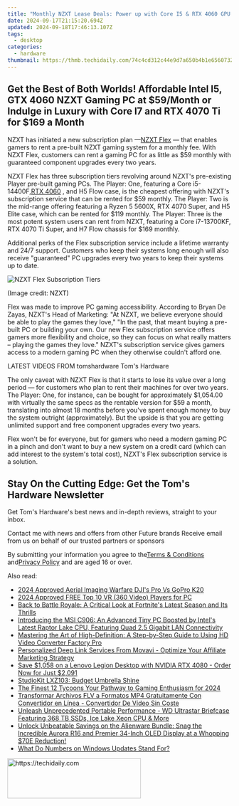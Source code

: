 ```yaml
---
title: "Monthly NZXT Lease Deals: Power up with Core I5 & RTX 4060 GPU Gaming PC at Just $59 or Go Bigger with Core I7 and RTX Er 4070 Ti for a Premium Package at $169!"
date: 2024-09-17T21:15:20.694Z
updated: 2024-09-18T17:46:13.107Z
tags:
  - desktop
categories:
  - hardware
thumbnail: https://thmb.techidaily.com/74c4cd312c44e9d7a650b4b1e65607327faaab90ddae10542e8aa119bd17d4c0.jpg
---
```


## Get the Best of Both Worlds! Affordable Intel I5, GTX 4060 NZXT Gaming PC at $59/Month or Indulge in Luxury with Core I7 and RTX 4070 Ti for $169 a Month

NZXT has initiated a new subscription plan —[NZXT Flex](https://shareasale.com/r.cfm?b=755373&u=4338022&m=60525&afftrack=techidaily&urllink=https%3A%2F%2Fsilver-cuisine.pxf.io%2Fnlgolx) — that enables gamers to rent a pre-built NZXT gaming system for a monthly fee. With NZXT Flex, customers can rent a gaming PC for as little as $59 monthly with guaranteed component upgrades every two years.

 NZXT Flex has three subscription tiers revolving around NZXT's pre-existing Player pre-built gaming PCs. The Player: One, featuring a Core i5-14400F,[RTX 4060](https://www.tomshardware.com/reviews/nvidia-geforce-rtx-4060-review-asus-dual) , and H5 Flow case, is the cheapest offering with NZXT's subscription service that can be rented for $59 monthly. The Player: Two is the mid-range offering featuring a Ryzen 5 5600X, RTX 4070 Super, and H5 Elite case, which can be rented for $119 monthly. The Player: Three is the most potent system users can rent from NZXT, featuring a Core i7-13700KF, RTX 4070 Ti Super, and H7 Flow chassis for $169 monthly.

 Additional perks of the Flex subscription service include a lifetime warranty and 24/7 support. Customers who keep their systems long enough will also receive "guaranteed" PC upgrades every two years to keep their systems up to date.

![NZXT Flex Subscription Tiers](https://cdn.mos.cms.futurecdn.net/xHzgMBCkYAYYHmc6iPETgK-320-80.png)

(Image credit: NZXT)

 Flex was made to improve PC gaming accessibility. According to Bryan De Zayas, NZXT's Head of Marketing: "At NZXT, we believe everyone should be able to play the games they love," "In the past, that meant buying a pre-built PC or building your own. Our new Flex subscription service offers gamers more flexibility and choice, so they can focus on what really matters – playing the games they love." NZXT's subscription service gives gamers access to a modern gaming PC when they otherwise couldn't afford one.

 LATEST VIDEOS FROM tomshardware Tom's Hardware

 The only caveat with NZXT Flex is that it starts to lose its value over a long period — for customers who plan to rent their machines for over two years. The Player: One, for instance, can be bought for approximately $1,054.00 with virtually the same specs as the rentable version for $59 a month, translating into almost 18 months before you've spent enough money to buy the system outright (approximately). But the upside is that you are getting unlimited support and free component upgrades every two years.

 Flex won't be for everyone, but for gamers who need a modern gaming PC in a pinch and don't want to buy a new system on a credit card (which can add interest to the system's total cost), NZXT's Flex subscription service is a solution.

## Stay On the Cutting Edge: Get the Tom's Hardware Newsletter

 Get Tom's Hardware's best news and in-depth reviews, straight to your inbox.

 Contact me with news and offers from other Future brands  Receive email from us on behalf of our trusted partners or sponsors

 By submitting your information you agree to the[Terms & Conditions](https://futureplc.com/terms-conditions/) and[Privacy Policy](https://futureplc.com/privacy-policy/) and are aged 16 or over.

<ins class="adsbygoogle"
     style="display:block"
     data-ad-format="autorelaxed"
     data-ad-client="ca-pub-7571918770474297"
     data-ad-slot="1223367746"></ins>

<ins class="adsbygoogle"
     style="display:block"
     data-ad-client="ca-pub-7571918770474297"
     data-ad-slot="8358498916"
     data-ad-format="auto"
     data-full-width-responsive="true"></ins>

<span class="atpl-alsoreadstyle">Also read:</span>
<div><ul>
<li><a href="https://extra-lessons.techidaily.com/2024-approved-aerial-imaging-warfare-djis-pro-vs-gopro-k20/"><u>2024 Approved Aerial Imaging Warfare DJI's Pro Vs GoPro K20</u></a></li>
<li><a href="https://some-techniques.techidaily.com/2024-approved-free-top-10-vr-360-video-players-for-pc/"><u>2024 Approved FREE Top 10 VR (360 Video) Players for PC</u></a></li>
<li><a href="https://ai-voice-clone.techidaily.com/back-to-battle-royale-a-critical-look-at-fortnites-latest-season-and-its-thrills/"><u>Back to Battle Royale: A Critical Look at Fortnite's Latest Season and Its Thrills</u></a></li>
<li><a href="https://ai-voice-clone.techidaily.com/introducing-the-msi-c906-an-advanced-tiny-pc-boosted-by-intels-latest-raptor-lake-cpu-featuring-quad-25-gigabit-lan-connectivity/"><u>Introducing the MSI C906: An Advanced Tiny PC Boosted by Intel's Latest Raptor Lake CPU, Featuring Quad 2.5 Gigabit LAN Connectivity</u></a></li>
<li><a href="https://some-knowledge.techidaily.com/mastering-the-art-of-high-definition-a-step-by-step-guide-to-using-hd-video-converter-factory-pro/"><u>Mastering the Art of High-Definition: A Step-by-Step Guide to Using HD Video Converter Factory Pro</u></a></li>
<li><a href="https://win-howtos.techidaily.com/personalized-deep-link-services-from-movavi-optimize-your-affiliate-marketing-strategy/"><u>Personalized Deep Link Services From Movavi - Optimize Your Affiliate Marketing Strategy</u></a></li>
<li><a href="https://ai-voice-clone.techidaily.com/save-1058-on-a-lenovo-legion-desktop-with-nvidia-rtx-4080-order-now-for-just-2091/"><u>Save $1,058 on a Lenovo Legion Desktop with NVIDIA RTX 4080 - Order Now for Just $2,091</u></a></li>
<li><a href="https://ai-voice-clone.techidaily.com/studiokit-lxz103-budget-umbrella-shine/"><u>StudioKit LXZ103: Budget Umbrella Shine</u></a></li>
<li><a href="https://screen-recording.techidaily.com/the-finest-12-tycoons-your-pathway-to-gaming-enthusiasm-for-2024/"><u>The Finest 12 Tycoons Your Pathway to Gaming Enthusiasm for 2024</u></a></li>
<li><a href="https://vp-tips.techidaily.com/transformar-archivos-flv-a-formatos-mp4-gratuitamente-con-convertidor-en-linea-convertidor-de-video-sin-coste/"><u>Transformar Archivos FLV a Formatos MP4 Gratuitamente Con Convertidor en Línea - Convertidor De Vídeo Sin Coste</u></a></li>
<li><a href="https://ai-voice-clone.techidaily.com/unleash-unprecedented-portable-performance-wd-ultrastar-briefcase-featuring-368-tb-ssds-ice-lake-xeon-cpu-and-more/"><u>Unleash Unprecedented Portable Performance - WD Ultrastar Briefcase Featuring 368 TB SSDs, Ice Lake Xeon CPU & More</u></a></li>
<li><a href="https://ai-voice-clone.techidaily.com/unlock-unbeatable-savings-on-the-alienware-bundle-snag-the-incredible-aurora-r16-and-premier-34-inch-oled-display-at-a-whopping-70e-reduction/"><u>Unlock Unbeatable Savings on the Alienware Bundle: Snag the Incredible Aurora R16 and Premier 34-Inch OLED Display at a Whopping $70E Reduction!</u></a></li>
<li><a href="https://win11-tips.techidaily.com/what-do-numbers-on-windows-updates-stand-for/"><u>What Do Numbers on Windows Updates Stand For?</u></a></li>
</ul></div>

<!-- affiliate ads begin -->
<a href="https://wigfever.sjv.io/c/5597632/2005196/22899" target="_top" id="2005196">
  <img src="//a.impactradius-go.com/display-ad/22899-2005196" border="0" alt="https://techidaily.com" width="300" height="90"/>
</a>
<img height="0" width="0" src="https://wigfever.sjv.io/i/5597632/2005196/22899" style="position:absolute;visibility:hidden;" border="0" />
<!-- affiliate ads end -->

